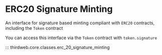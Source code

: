 # ERC20 Signature Minting

An interface for signature based minting compliant with `ERC20` contracts, including the `Token` contract

You can access this interface via the `Token` contract with `token.signature`

::: thirdweb.core.classes.erc_20_signature_minting